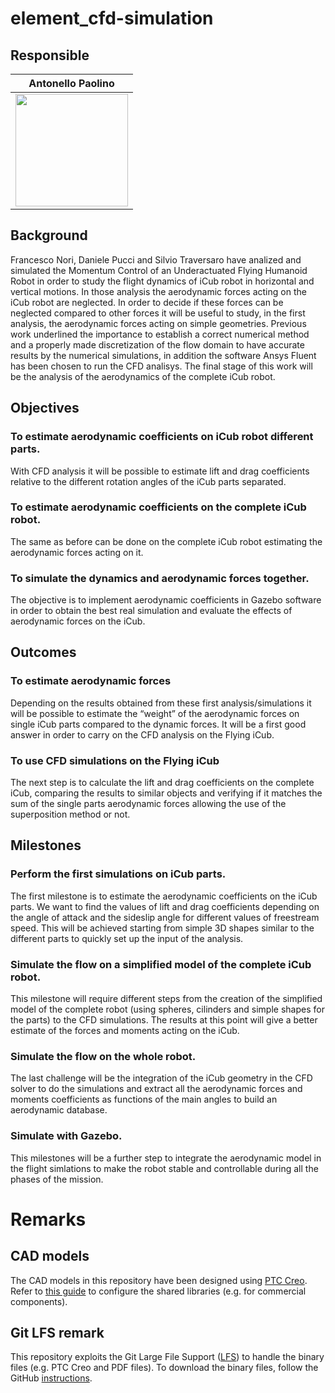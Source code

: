 # element_cfd-simulation

## Responsible 

Antonello Paolino     |
:-------------------------:|
<img src="https://user-images.githubusercontent.com/75119799/102009876-b3456880-3d3a-11eb-9504-b17b59327a81.jpg" width="180"> |  

## Background
Francesco Nori, Daniele Pucci and Silvio Traversaro have analized and simulated the Momentum Control of an Underactuated Flying Humanoid Robot in order to study the flight dynamics of iCub robot in horizontal and vertical motions.
In those analysis the aerodynamic forces acting on the iCub robot are neglected. In order to decide if these forces can be neglected compared to other forces it will be useful to study, in the first analysis, the aerodynamic forces acting on simple geometries.
Previous work underlined the importance to establish a correct numerical method and a properly made discretization of the flow domain to have accurate results by the numerical simulations, in addition the software Ansys Fluent has been chosen to run the CFD analisys.
The final stage of this work will be the analysis of the aerodynamics of the complete iCub robot.

## Objectives
 
### To estimate aerodynamic coefficients on iCub robot different parts.
With CFD analysis it will be possible to estimate lift and drag coefficients relative to the different rotation angles of the iCub parts separated.

### To estimate aerodynamic coefficients on the complete iCub robot.
The same as before can be done on the complete iCub robot estimating the aerodynamic forces acting on it.

### To simulate the dynamics and aerodynamic forces together.
The objective is to implement aerodynamic coefficients in Gazebo software in order to obtain the best real simulation and evaluate the effects of aerodynamic forces on the iCub.

## Outcomes

### To estimate aerodynamic forces
Depending on the results obtained from these first analysis/simulations it will be possible to estimate the “weight” of the aerodynamic forces on single iCub parts compared to the dynamic forces. It will be a first good answer in order to carry on the CFD analysis on the Flying iCub.

### To use CFD simulations on the Flying iCub
The next step is to calculate the lift and drag coefficients on the complete iCub, comparing the results to similar objects and verifying if it matches the sum of the single parts aerodynamic forces allowing the use of the superposition method or not.

## Milestones

### Perform the first simulations on iCub parts.
The first milestone is to estimate the aerodynamic coefficients on the iCub parts. We want to find the values of lift and drag coefficients depending on the angle of attack and the sideslip angle for different values of freestream speed. This will be achieved starting from simple 3D shapes similar to the different parts to quickly set up the input of the analysis.

### Simulate the flow on a simplified model of the complete iCub robot.
This milestone will require different steps from the creation of the simplified model of the complete robot (using spheres, cilinders and simple shapes for the parts) to the CFD simulations. The results at this point will give a better estimate of the forces and moments acting on the iCub. 

### Simulate the flow on the whole robot.
The last challenge will be the integration of the iCub geometry in the CFD solver to do the simulations and extract all the aerodynamic forces and moments coefficients as functions of the main angles to build an aerodynamic database.

### Simulate with Gazebo.
This milestones will be a further step to integrate the aerodynamic model in the flight simlations to make the robot stable and controllable during all the phases of the mission.

# Remarks
## CAD models
The CAD models in this repository have been designed using [PTC Creo](https://www.ptc.com/en/products/cad/creo). Refer to [this guide](https://github.com/loc2/loc2-commons/wiki/Setup-PTC-Creo) to configure the shared libraries (e.g. for commercial components).

## Git LFS remark
This repository exploits the Git Large File Support ([LFS][1]) to handle the binary files (e.g. PTC Creo and PDF files). To download the binary files, follow the GitHub [instructions][2].

[1]:https://git-lfs.github.com/
[2]:https://help.github.com/articles/installing-git-large-file-storage/
